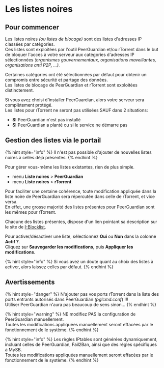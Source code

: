 # Les listes noires

## Pour commencer

Les listes noires _\(ou listes de blocage\)_ sont des listes d'adresses IP classées par catégories.   
Ces listes sont exploitées par l'outil PeerGuardian et/ou rTorrent dans le but de bloquer l'accès à votre serveur aux catégories d'adresses IP sélectionnées _\(organismes gouvernementaux, organisations maveillantes, organisations anti P2P, ...\)_.

Certaines catégories ont été sélectionnées par défaut pour obtenir un compromis entre sécurité et partage des données.   
Les listes de blocage de PeerGuardian et rTorrent sont exploitées distinctement.

Si vous avez choisi d'installer PeerGuardian, alors votre serveur sera complètement protégé.  
Les listes pour rTorrent ne seront pas utilisées SAUF dans 2 situations:

* **SI** PeerGuardian n'est pas installé
* **SI** PeerGuardian a planté ou si le service ne démarre pas

## Gestion des listes via le portail

{% hint style="info" %}
Il n'est pas possible d'ajouter de nouvelles listes noires à celles déjà présentes.
{% endhint %}

Pour gérer vous-même les listes existantes, rien de plus simple.

* menu **Liste noires** &gt; **PeerGuardian**
* menu **Liste noires** &gt; **rTorrent**

Pour faciliter une certaine cohérence, toute modification appliquée dans la liste noire de PeerGuardian sera répercutée dans celle de rTorrent, et vice versa.  
En effet, une grosse majorité des listes présentes pour PeerGuardian sont les mêmes pour rTorrent.

Chacune des listes présentes, dispose d'un lien pointant sa description sur le site de [I-Blocklist](https://www.iblocklist.com/).

Pour activer/désactiver une liste, sélectionnez **Oui** ou **Non** dans la colonne **Actif ?**.  
Cliquez sur **Sauvegarder les modifications**, puis **Appliquer les modifications**.

{% hint style="info" %}
Si vous avez un doute quant au choix des listes à activer, alors laissez celles par défaut.
{% endhint %}

## Avertissements

{% hint style="danger" %}
N'ajouter pas vos ports rTorrent dans la liste des ports entrants autorisés dans PeerGuardian _\(pglcmd.conf_\) !!!  
Utiliser PeerGuardian n'aura pas beaucoup de sens sinon...
{% endhint %}

{% hint style="warning" %}
NE modifiez PAS la configuration de PeerGuardian manuellement.  
Toutes les modifications appliquées manuellement seront effacées par le fonctionnement de le système.
{% endhint %}

{% hint style="info" %}
Les règles IPtables sont générées dynamiquement, incluant celles de PeerGuardian, Fail2Ban, ainsi que des règles spécifiques à MySB.  
Toutes les modifications appliquées manuellement seront effacées par le fonctionnement de le système.
{% endhint %}

